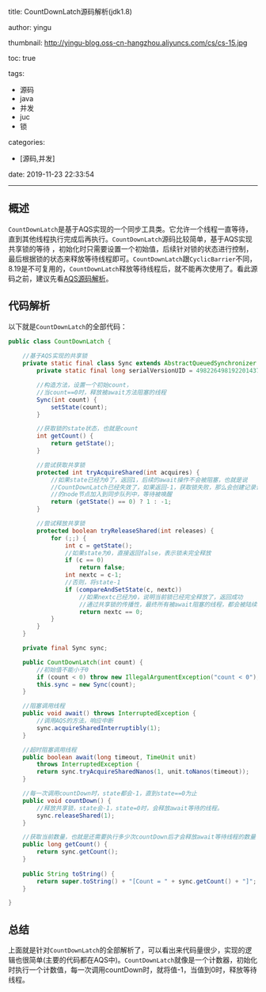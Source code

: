 title: CountDownLatch源码解析(jdk1.8)

author: yingu

thumbnail: http://yingu-blog.oss-cn-hangzhou.aliyuncs.com/cs/cs-15.jpg

toc: true 

tags:

  - 源码
  - java
  - 并发
  - juc
  - 锁

categories: 

  - [源码,并发] 

date: 2019-11-23 22:33:54

---

## 概述

​		`CountDownLatch`是基于AQS实现的一个同步工具类。它允许一个线程一直等待，直到其他线程执行完成后再执行。`CountDownLatch`源码比较简单，基于AQS实现共享锁的等待 ，初始化时只需要设置一个初始值，后续针对锁的状态进行控制，最后根据锁的状态来释放等待线程即可。`CountDownLatch`跟`CyclicBarrier`不同，8.19是不可复用的，`CountDownLatch`释放等待线程后，就不能再次使用了。看此源码之前，建议先看[AQS源码解析]("https://www.yingu.site/2019/07/26/AbstractQueuedSynchronizer/")。

<!--more-->

## 代码解析

以下就是`CountDownLatch`的全部代码：

```java
public class CountDownLatch {
	
    //基于AQS实现的共享锁
    private static final class Sync extends AbstractQueuedSynchronizer {
        private static final long serialVersionUID = 4982264981922014374L;

        //构造方法，设置一个初始count，
        //当count==0时，释放被await方法阻塞的线程
        Sync(int count) {
            setState(count);
        }

        //获取锁的state状态，也就是count
        int getCount() {
            return getState();
        }

        //尝试获取共享锁
        protected int tryAcquireShared(int acquires) {
            //如果state已经为0了，返回1，后续的await操作不会被阻塞，也就是说
            //CountDownLatch已经失效了，如果返回-1，获取锁失败，那么会创建记录该线程
            //的node节点加入到同步队列中，等待被唤醒
            return (getState() == 0) ? 1 : -1;
        }

        //尝试释放共享锁
        protected boolean tryReleaseShared(int releases) {
            for (;;) {
                int c = getState();
                //如果state为0，直接返回false，表示锁未完全释放
                if (c == 0)
                    return false;
                int nextc = c-1;
                //否则，将state-1
                if (compareAndSetState(c, nextc))
                    //如果nextc已经为0，说明当前锁已经完全释放了，返回成功
                    //通过共享锁的传播性，最终所有被await阻塞的线程，都会被陆续唤醒
                    return nextc == 0;
            }
        }
    }

    private final Sync sync;

    public CountDownLatch(int count) {
        //初始值不能小于0
        if (count < 0) throw new IllegalArgumentException("count < 0");
        this.sync = new Sync(count);
    }

    //阻塞调用线程
    public void await() throws InterruptedException {
        //调用AQS的方法，响应中断
        sync.acquireSharedInterruptibly(1);
    }

    //超时阻塞调用线程
    public boolean await(long timeout, TimeUnit unit)
        throws InterruptedException {
        return sync.tryAcquireSharedNanos(1, unit.toNanos(timeout));
    }

    //每一次调用countDown时，state都会-1，直到state==0为止
    public void countDown() {
        //释放共享锁，state会-1，state=0时，会释放await等待的线程。
        sync.releaseShared(1);
    }

	//获取当前数量，也就是还需要执行多少次countDown后才会释放await等待线程的数量
    public long getCount() {
        return sync.getCount();
    }
    
    public String toString() {
        return super.toString() + "[Count = " + sync.getCount() + "]";
    }

}
```

## 总结

​		上面就是针对`CountDownLatch`的全部解析了，可以看出来代码量很少，实现的逻辑也很简单(主要的代码都在AQS中)。`CountDownLatch`就像是一个计数器，初始化时执行一个计数值，每一次调用countDown时，就将值-1，当值到0时，释放等待线程。

